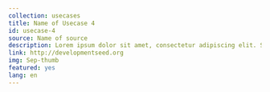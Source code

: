 ```yaml
---
collection: usecases
title: Name of Usecase 4
id: usecase-4
source: Name of source
description: Lorem ipsum dolor sit amet, consectetur adipiscing elit. Suspendisse ut augue aliquet ligula aliquam faucibus a ac mauris. Sed sagittis tempor sapien ac sagittis. Sed sagittis tempor sapien ac sagittis.
link: http://developmentseed.org
img: Sep-thumb
featured: yes
lang: en
---
```

